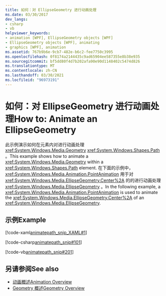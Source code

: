 ```yaml
---
title: 如何：对 EllipseGeometry 进行动画处理
ms.date: 03/30/2017
dev_langs:
- csharp
- vb
helpviewer_keywords:
- animation [WPF], EllipseGeometry objects [WPF]
- EllipseGeometry objects [WPF], animating
- graphics [WPF], animation
ms.assetid: 767b9b6e-9cb7-482e-b6c2-fee7750c3995
ms.openlocfilehash: 0f8174a2144435c9ad65904ee587355e8b38e935
ms.sourcegitcommit: bf5dd80f4d7b202afa90e90d1148402c5474d826
ms.translationtype: MT
ms.contentlocale: zh-CN
ms.lasthandoff: 03/30/2021
ms.locfileid: "96973191"
---
```

# <a name="how-to-animate-an-ellipsegeometry"></a><span data-ttu-id="9c6d6-102">如何：对 EllipseGeometry 进行动画处理</span><span class="sxs-lookup"><span data-stu-id="9c6d6-102">How to: Animate an EllipseGeometry</span></span>
<span data-ttu-id="9c6d6-103">此示例演示如何在元素内对进行动画处理 <xref:System.Windows.Media.Geometry> <xref:System.Windows.Shapes.Path> 。</span><span class="sxs-lookup"><span data-stu-id="9c6d6-103">This example shows how to animate a <xref:System.Windows.Media.Geometry> within a <xref:System.Windows.Shapes.Path> element.</span></span> <span data-ttu-id="9c6d6-104">在下面的示例中， <xref:System.Windows.Media.Animation.PointAnimation> 用于对 <xref:System.Windows.Media.EllipseGeometry.Center%2A> 的的进行动画处理 <xref:System.Windows.Media.EllipseGeometry> 。</span><span class="sxs-lookup"><span data-stu-id="9c6d6-104">In the following example, a <xref:System.Windows.Media.Animation.PointAnimation> is used to animate the <xref:System.Windows.Media.EllipseGeometry.Center%2A> of an <xref:System.Windows.Media.EllipseGeometry>.</span></span>  
  
## <a name="example"></a><span data-ttu-id="9c6d6-105">示例</span><span class="sxs-lookup"><span data-stu-id="9c6d6-105">Example</span></span>  
 [!code-xaml[animatepath_snip_XAML#1](~/samples/snippets/csharp/VS_Snippets_Wpf/animatepath_snip_XAML/CS/EllipseGeometryExample.xaml#1)]  
  
 [!code-csharp[animatepath_snip#101](~/samples/snippets/csharp/VS_Snippets_Wpf/animatepath_snip/CSharp/EllipseGeometryExample.cs#101)]  
  
 [!code-vb[animatepath_snip#201](~/samples/snippets/visualbasic/VS_Snippets_Wpf/animatepath_snip/VisualBasic/EllipseGeometryExample.vb#201)]  
  
## <a name="see-also"></a><span data-ttu-id="9c6d6-106">另请参阅</span><span class="sxs-lookup"><span data-stu-id="9c6d6-106">See also</span></span>

- [<span data-ttu-id="9c6d6-107">动画概述</span><span class="sxs-lookup"><span data-stu-id="9c6d6-107">Animation Overview</span></span>](animation-overview.md)
- [<span data-ttu-id="9c6d6-108">Geometry 概述</span><span class="sxs-lookup"><span data-stu-id="9c6d6-108">Geometry Overview</span></span>](geometry-overview.md)
